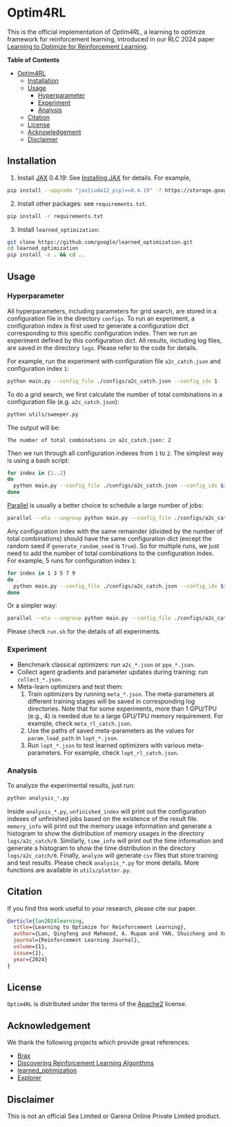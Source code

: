 # Optim4RL

This is the official implementation of *Optim4RL*, a learning to optimize framework for reinforcement learning, introduced in our RLC 2024 paper [Learning to Optimize for Reinforcement Learning](https://arxiv.org/abs/2302.01470).


**Table of Contents**

- [Optim4RL](#optim4rl)
  - [Installation](#installation)
  - [Usage](#usage)
    - [Hyperparameter](#hyperparameter)
    - [Experiment](#experiment)
    - [Analysis](#analysis)
  - [Citation](#citation)
  - [License](#license)
  - [Acknowledgement](#acknowledgement)
  - [Disclaimer](#disclaimer)


## Installation

1. Install [JAX](https://github.com/google/jax) 0.4.19: See [Installing JAX](https://jax.readthedocs.io/en/latest/installation.html) for details. For example,

  ```bash
  pip install --upgrade "jax[cuda12_pip]==0.4.19" -f https://storage.googleapis.com/jax-releases/jax_cuda_releases.html
  ```
    
2. Install other packages: see `requirements.txt`.

  ```bash
  pip install -r requirements.txt
  ```

3. Install `learned_optimization`:

  ```bash
  git clone https://github.com/google/learned_optimization.git
  cd learned_optimization
  pip install -e . && cd ..
  ```


## Usage

### Hyperparameter

All hyperparameters, including parameters for grid search, are stored in a configuration file in the directory `configs`. To run an experiment, a configuration index is first used to generate a configuration dict corresponding to this specific configuration index. Then we run an experiment defined by this configuration dict. All results, including log files, are saved in the directory `logs`. Please refer to the code for details.

For example, run the experiment with configuration file `a2c_catch.json` and configuration index `1`:

```bash
python main.py --config_file ./configs/a2c_catch.json --config_idx 1
```

To do a grid search, we first calculate the number of total combinations in a configuration file (e.g. `a2c_catch.json`):

```bash
python utils/sweeper.py
```

The output will be:

`The number of total combinations in a2c_catch.json: 2`

Then we run through all configuration indexes from `1` to `2`. The simplest way is using a bash script:

```bash
for index in {1..2}
do
  python main.py --config_file ./configs/a2c_catch.json --config_idx $index
done
```

[Parallel](https://www.gnu.org/software/parallel/) is usually a better choice to schedule a large number of jobs:

```bash
parallel --eta --ungroup python main.py --config_file ./configs/a2c_catch.json --config_idx {1} ::: $(seq 1 2)
```

Any configuration index with the same remainder (divided by the number of total combinations) should have the same configuration dict (except the random seed if `generate_random_seed` is `True`). So for multiple runs, we just need to add the number of total combinations to the configuration index. For example, 5 runs for configuration index `1`:

```bash
for index in 1 3 5 7 9
do
  python main.py --config_file ./configs/a2c_catch.json --config_idx $index
done
```

Or a simpler way:

```bash
parallel --eta --ungroup python main.py --config_file ./configs/a2c_catch.json --config_idx {1} ::: $(seq 1 2 10)
```

Please check `run.sh` for the details of all experiments.


### Experiment

- Benchmark classical optimizers: run `a2c_*.json` or `ppo_*.json`.
- Collect agent gradients and parameter updates during training: run `collect_*.json`.
- Meta-learn optimizers and test them:
  1. Train optimizers by running `meta_*.json`. The meta-parameters at different training stages will be saved in corresponding log directories. Note that for some experiments, more than 1 GPU/TPU (e.g., 4) is needed due to a large GPU/TPU memory requirement. For example, check `meta_rl_catch.json`.
  2. Use the paths of saved meta-parameters as the values for `param_load_path` in `lopt_*.json`.
  3. Run `lopt_*.json` to test learned optimizers with various meta-parameters. For example, check `lopt_rl_catch.json`.


### Analysis

To analyze the experimental results, just run:

```bash
python analysis_*.py
```

Inside `analysis_*.py`, `unfinished_index` will print out the configuration indexes of unfinished jobs based on the existence of the result file. `memory_info` will print out the memory usage information and generate a histogram to show the distribution of memory usages in the directory `logs/a2c_catch/0`. Similarly, `time_info` will print out the time information and generate a histogram to show the time distribution in the directory `logs/a2c_catch/0`. Finally, `analyze` will generate `csv` files that store training and test results. Please check `analysis_*.py` for more details. More functions are available in `utils/plotter.py`.


## Citation

If you find this work useful to your research, please cite our paper.

```bibtex
@article{lan2024learning,
  title={Learning to Optimize for Reinforcement Learning},
  author={Lan, Qingfeng and Mahmood, A. Rupam and YAN, Shuicheng and Xu, Zhongwen},
  journal={Reinforcement Learning Journal},
  volume={1},
  issue={1},
  year={2024}
}
```


## License

`Optim4RL` is distributed under the terms of the [Apache2](https://www.apache.org/licenses/LICENSE-2.0) license.


## Acknowledgement

We thank the following projects which provide great references:

- [Brax](https://github.com/google/brax)
- [Discovering Reinforcement Learning Algorithms](https://github.com/epignatelli/discovering-reinforcement-learning-algorithms)
- [learned_optimization](https://github.com/google/learned_optimization)
- [Explorer](https://github.com/qlan3/Explorer)


## Disclaimer

This is not an official Sea Limited or Garena Online Private Limited product.